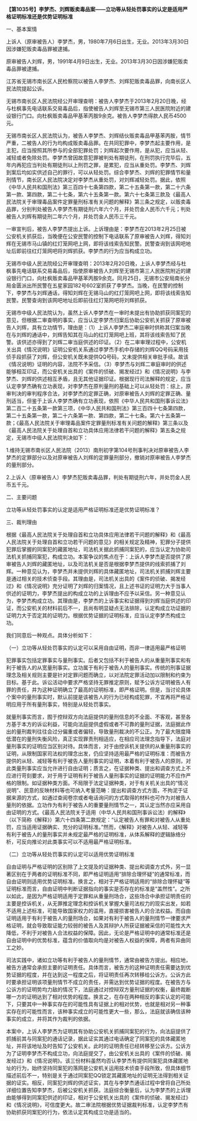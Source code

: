 **【第1035号】李梦杰、刘辉贩卖毒品案——立功等从轻处罚事实的认定是适用严格证明标准还是优势证明标准**

一、基本案情

上诉人（原审被告人）李梦杰，男，1980年7月6日出生，无业。2013年3月30日因涉嫌犯贩卖毒品罪被逮捕。

原审被告人刘辉，男，1991年4月9日出生，无业。2013年3月30日因涉嫌犯贩卖毒品罪被逮捕。

江苏省无锡市南长区人民检察院以被告人李梦杰、刘辉犯贩卖毒品罪，向南长区人民法院提起公诉。

无锡市南长区人民法院经公开审理查明：被告人李梦杰于2013年2月20日晚，经与杜枫事先电话联系交易毒品后，指使被告人刘辉至无锡市第三人民医院附近的建设银行门口。向杜枫贩卖毒品甲基苯丙胺9余克。被告人李梦杰得款人民币4500元。

无锡市南长区人民法院认为，被告人李梦杰、刘辉结伙贩卖毒品甲基苯丙胺，情节严重，二被告人的行为均构成贩卖毒品罪。在共同犯罪中，李梦杰起主要作用，是主犯，应当按照其所参与的全部犯罪处罚；刘辉起次要作用，是从犯，应当从轻、减轻或者免除处罚。李梦杰曾因故意犯罪被判处有期徒刑，在刑罚执行完毕后，五年内再犯应当判处有期徒刑以上刑罚之罪，是累犯，应当从重处罚。李梦杰、刘辉到案后均如实供述自己的罪行，可以从轻处罚。综合李梦杰、刘辉的犯罪情节和量刑情节，南长区人民法院决定对李梦杰从重处罚，对刘辉减轻处罚。据此，依照《中华人民共和国刑法》第三百四十七条第四款，第二十五条第一款，第二十六条第一款、第四款，第二十七条，第六十五条第一款。第六十七条第三款及《最高人民法院关于审理毒品案件定罪量刑标准有关问题的解释》第三条之规定，以贩卖毒品罪，分别判处被告人李梦杰有期徒刑六年六个月，并处罚金人民币六千元；判处被告人刘辉有期徒刑二年六个月，并处罚金人民币三千元。

一审宣判后，被告人李梦杰提出上诉。上诉理由是：李梦杰在2013年2月25日被公安机关抓获后，当晚便在公安民警的控制下电话联系了原审被告人刘辉，得知刘辉在无锡市马山镇的红灯笼网吧上网，即将该线索告知民警。民警查询到该网吧地址后即前往红灯笼网吧将刘辉抓获。李梦杰的行为应当构成立功。

无锡市中级人民法院经公开审理查明：2013年2月20日晚，上诉人李梦杰经与杜枫事先电话联系交易毒品后，指使原审被告人刘辉至无锡市第三人民医院附近的建设银行门口，向杜枫贩卖毒品甲基苯丙胺9余克。同月25日，无锡市公安局南长分局金匮派出所民警在五星家园182号602室抓获了李梦杰。当晚，在民警的控制下，李梦杰与刘辉通话，得知刘辉在无锡马山的红灯笼网吧上网，即将该线索告知民警。民警查询到该网吧地址后即前往红灯笼网吧将刘辉抓获。

无锡市中级人民法院认为，虽然上诉人李梦杰在一审时未提出有协助抓获同案犯的意见，但根据二审查明的事实，应当认定李梦杰归案后协助公安机关抓获了原审被告人刘辉，具有立功情节，理由是：（1）上诉人李梦杰二审庭审时供称其归案当晚在与刘辉的通话中，刘辉告知其在马山的红灯笼网吧上班，其将该线索告知了民警。该供述亦得到了刘辉二审当庭供述的印证。（2）在二审审理过程中，公安机关出具《情况说明》证明公安机关系通过李梦杰手机中存储的刘辉QQ号码采用技侦手段抓获了刘辉，但公安机关既未提供QQ号码，又未提供相关审批手续。故该《情况说明》证明的内容，法院不予采信。（3）李梦杰与刘辉二审庭审时的供述能够相互印证，而公安机关出具的《案件的侦破、揭发经过》和《情况说明》与李梦杰、刘辉的供述相互矛盾，且无其他证据印证。根据现行司法解释的规定，应当认定李梦杰确有立功表现，对李梦杰在原判量刑的基础上可以从轻处罚：综上，原审判决的审判程序合法，对李梦杰的定罪正确，对原审被告人刘辉的定罪正确、量刑适当，但鉴于上诉人李梦杰确有立功表现，依照《中华人民共和国刑事诉讼法》第二百二十五条第一款第三项，《中华人民共和国刑法》第三百四十七条第四款，第二十五条第一款，第二十六条第一款、第四款，第二十七条。第六十五条第一款；《最高人民法院关于审理毒品案件定罪量刑标准有关问题的解释》第三条以及《最高人民法院关于处理自首和立功具体应用法律若干问题的解释》第五条之规定，无锡市中级人民法院判决如下：

1.维持无锡市南长区人民法院（2013）南刑初字第104号刑事判决对原审被告人李梦杰的定罪部分以及对原审被告人刘辉的定罪量刑部分，撤销对原审被告人李梦杰的量刑部分。

2.上诉人（原审被告人）李梦杰犯贩卖毒品罪，判处有期徒刑六年，并处罚金人民币五千元。

二、主要问题

立功等从轻处罚事实的认定是适用严格证明标准还是优势证明标准？

三、裁判理由

根据《最高人民法院关于处理自首和立功具体应用法律若干问题的解释》和《最高人民法院关于处理自首和立功若干问题的意见》的相关规定及精神，犯罪分子提供犯罪后掌握的同案犯的藏匿地址，司法机关据此抓捕同案犯的，应当认定为协助司法机关抓捕同案犯，构成立功。本案争议的焦点在于：上诉人李梦杰是否提供了原审被告人刘辉的藏匿地址，以及司法机关是否是根据李梦杰提供的线索抓捕了刘辉。一种意见认为，李梦杰并未提供刘辉的具体藏匿地址，司法机关抓捕刘辉主要是通过相关的技术侦查手段。其理由是，司法机关出具的《案件的侦破、揭发经过》和《情况说明》充分证明了刘辉的归案情况，且上述书证的证明力大于当事人供述的证明力，李梦杰提出的构成立功的上诉理由不应予以采信。另一种意见认为，李梦杰构成立功。其理由是，李梦杰的上诉事实和证据得到刘辉当庭供述的印证，而公安机关的材料前后不一，且尚有明显疑点无法排除，认定构成立功证据的证明力大于否定其的证明力。根据优势证据的证明标准，应当认定李梦杰构成立功。

我们同意后一种观点。具体分析如下：

（一）立功等从轻处罚事实的认定可以采用自由证明，而非一律适用最严格证明

犯罪事实包括定罪事实与量刑事实。后者又包括不利于被告人的从重量刑事实和有利于被告人的从宽量刑事实。立功属于有利于被告人的量刑事实。传统的刑事证据理念及相关规则主要是针对定罪问题而确立，以对法院定罪活动加以限制和约束为目标。基于此。诉讼活动中要求严格坚持无罪推定原则，赋予公诉方证明被告人有罪的责任，并为这种证明确立了最高的证明标准，即严格证明。但是，当讨论具体个案中的量刑事实时，默认前提是该被告人的行为已经构成犯罪，不宜再将严格证明应用于所有量刑事实，特别是从轻处罚事实。

就量刑事实而言，囿于控辩双方向法庭提供的量刑信息的不全面、不客观，甚至各方基于本方的诉讼利益，可能向法庭提供虚假或者不可靠的量刑证据，法庭据此作出的量刑裁判往往会过分偏重或者偏轻，导致量刑裁决的不公正。为了最大限度降低潜在的量刑失衡风险，真正实现罪责刑相适应，在相应司法理念指导下，法庭对量刑事实的证明应当区别对待。具体而言，对于由控诉机关提供的从重量刑事实的证明，从限制国家司法权的理念出发，仍应坚持适用最严格的证明标准：而被告方提供的从轻、减轻等有利于被告人量刑事实的证明，本着有利于被告人的原则，对此类量刑事实应当允许进行自由证明；质言之，在证据种类、提出和调查方式上不应进行苛刻要求，对于用于证明有利于被告人量刑事实的证据的证明能力不应作严格的限制。如证据种类方面。不局限于法定证据种类，对于有关机关出具的“情况说明”、民意的反映材料等也可纳入考量范畴：提出和调查方式方面，不拘泥于证据来源的方式，如通过查阅卷宗或者电话询问的方式取得的材料也可作为对被告人量刑的依据。立功作为有利于被告人的重要量刑情节之一，其认定当然亦应采用自由证明的方式。《最高人民法院关于适用（中华人民共和国刑事诉讼法）的解释》（以下简称《解释》）第六十四条第二款规定：“认定被告人有罪和对被告人从重处罚，应当适用证据确实、充分的证明标准。”然而，《解释》对被告人从轻、减轻等有利于被告人的量刑事实并未规定最严格的证明标准，从体系解释的逻辑脉络分析，可反向推论对此类事实可以不适用最严格证明标准。

（二）立功等从轻处罚事实的认定可以适用优势证明标准

自由证明与严格证明的区别除了上文提及的证据种类、提出和调查方式外，另一显著区别在于两者的证明标准不同，即严格证明适用“排除合理怀疑”的通常标准，而自由证明则适用优势证明标准。换言之，相对于严格证明适用的“排除合理怀疑”等证明标准而言，自由证明中判断证据指向的事实是否存在的标准是“盖然性”。之所以如此，是因为严格证明适用于定罪和从重量刑场合，这些场合中承担证明责任的主要是控诉机关，从无罪推定理念和控诉机关掌握大量司法权力的现实出发，如若不适用上述标准，可能导致国家权力的滥用，直接损害被告人的合法权益。而自由证明适用于有利于被告人的量刑场合，如果对有利于被告人的量刑情节一律要求严格证明，就会导致取证能力较弱的被告人及其辩护人所获证据被采信的可能性大大降低，不利于对被告人合法权益的保障。因此，无论是严格证明中的通常标准还是自由证明中的优势标准，蕴含的价值取向均是对被告人权益的保障，两者有异曲同工之妙。

司法实践中，诸如立功等有利于被告人的量刑情节，通常由被告方提出。相应地，被告方通常会承担主要的证明责任。具体而言，被告方的这种证明责任需要达到优势证据的程度，并在达到这一程度之后，将证明责任再次转移给公诉方。公诉方此时要承担证明该项量刑情节不成立的责任，并需达到优势证据的程度。在被告方与公诉方的证明势均力敌的情况下，法庭通过对控辩双方量刑证据的权衡，最终裁断哪一方的证明达到了相对优势的程度。换言之，在存在两种相反的事实认定的可能下，只要其中一种事实存在的可能性具有证据上的相对优势，也就是相对另一种事实存在的可能性而言，该种事实成立的可能性更大一些，那么，法庭就该确信该种事实的成立，并将其作为裁判的依据。

本案中，上诉人李梦杰为证明其有协助公安机关抓捕同案犯的行为，向法庭提供了抓捕前其与同案犯的通话记录，据此证实其通过电话确定了同案犯的具体藏匿地址，并将该地址及时告知了公安机关。此时的证明责任已经转移至公诉方。公诉方为了证明李梦杰不构成立功，向法庭提交了，由公安机关出具的《案件的侦破、揭发经过》和《情况说明》。该三份材料虽然均否认李梦杰有提供同案犯具体藏匿地址的行为，始终坚持同案犯的落网是公安机关运用技术侦查手段所致，但具体细节描述前后不一，特别是关于通过同案犯QQ锁定其藏匿地址的证明无法得到相关证据的证实。相反，同案犯刘辉的供述证实，其在与李梦杰通话过程中曾将自己所处详细位置告知李梦杰，后被公安机关抓获。法庭综合衡量后，认为李梦杰的上诉理由能够得到同案犯供述的印证，相对于公安机关出具的《案件的侦破、揭发经过》和《情况说明》，可信度更大。故二审法院根据优势证据裁判标准，认定李梦杰有协助抓获同案犯的行为，依法认定其构成立功是适当的。